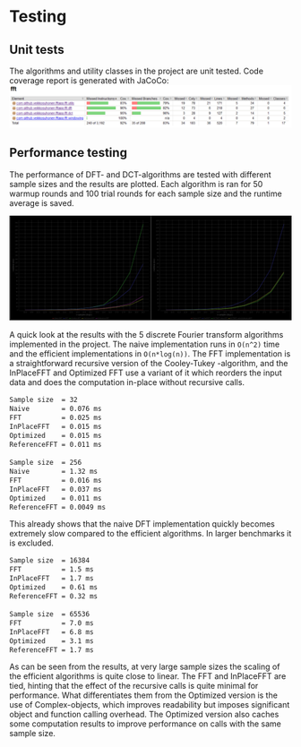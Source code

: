 # Testing

## Unit tests

The algorithms and utility classes in the project are unit tested. Code coverage report is generated with JaCoCo:
![](https://github.com/Veikkosuhonen/fft/blob/main/docs/jacoco_report.png)

## Performance testing

The performance of DFT- and DCT-algorithms are tested with different sample sizes and the results are plotted. 
Each algorithm is ran for 50 warmup rounds and 100 trial rounds for each sample size and the runtime average is saved.

![](https://github.com/Veikkosuhonen/fft/blob/main/docs/benchmark1.png)

A quick look at the results with the 5 discrete Fourier transform algorithms implemented in the project. The naive implementation runs in `O(n^2)` time and the efficient implementations in `O(n*log(n))`. 
The FFT implementation is a straightforward recursive version of the Cooley-Tukey -algorithm, and the InPlaceFFT and Optimized FFT use a variant of it which reorders the input data and does the computation in-place without recursive calls. 

```
Sample size  = 32
Naive        = 0.076 ms
FFT          = 0.025 ms
InPlaceFFT   = 0.015 ms
Optimized    = 0.015 ms
ReferenceFFT = 0.011 ms

Sample size  = 256
Naive        = 1.32 ms
FFT          = 0.016 ms
InPlaceFFT   = 0.037 ms
Optimized    = 0.011 ms
ReferenceFFT = 0.0049 ms
```
This already shows that the naive DFT implementation quickly becomes extremely slow compared to the efficient algorithms. In larger benchmarks it is excluded. 
```
Sample size  = 16384
FFT          = 1.5 ms
InPlaceFFT   = 1.7 ms
Optimized    = 0.61 ms
ReferenceFFT = 0.32 ms

Sample size  = 65536
FFT          = 7.0 ms
InPlaceFFT   = 6.8 ms
Optimized    = 3.1 ms
ReferenceFFT = 1.7 ms
```
As can be seen from the results, at very large sample sizes the scaling of the efficient algorithms is quite close to linear. 
The FFT and InPlaceFFT are tied, hinting that the effect of the recursive calls is quite minimal for performance. 
What differentiates them from the Optimized version is the use of Complex-objects, which improves readability but imposes significant object and function calling overhead. The Optimized version also caches some computation results to improve performance on calls with the same sample size.
